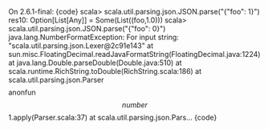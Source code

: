 On 2.6.1-final:
{code}
scala> scala.util.parsing.json.JSON.parse("{\"foo\": 1}")
res10: Option[List[Any]] = Some(List((foo,1.0)))
scala> scala.util.parsing.json.JSON.parse("{\"foo\": 0}")
java.lang.NumberFormatException: For input string: "scala.util.parsing.json.Lexer@2c91e143"
	at sun.misc.FloatingDecimal.readJavaFormatString(FloatingDecimal.java:1224)
	at java.lang.Double.parseDouble(Double.java:510)
	at scala.runtime.RichString.toDouble(RichString.scala:186)
	at scala.util.parsing.json.Parser$$$$anonfun$$number$$1.apply(Parser.scala:37)
	at scala.util.parsing.json.Pars...
{code}




